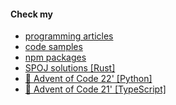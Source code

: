 #### Check my

- <a href="https://github.com/twistezo/articles">programming articles</a>
- <a href="https://github.com/twistezo/code-samples">code samples</a>
- <a href="https://www.npmjs.com/~twistezo">npm packages</a>
- <a href="https://github.com/twistezo/spoj">SPOJ solutions [Rust]</a>
- <a href="https://github.com/twistezo/advent-of-code-2022">:christmas_tree: Advent of Code 22' [Python]</a>
- <a href="https://github.com/twistezo/advent-of-code-2021">:christmas_tree: Advent of Code 21' [TypeScript]</a>
